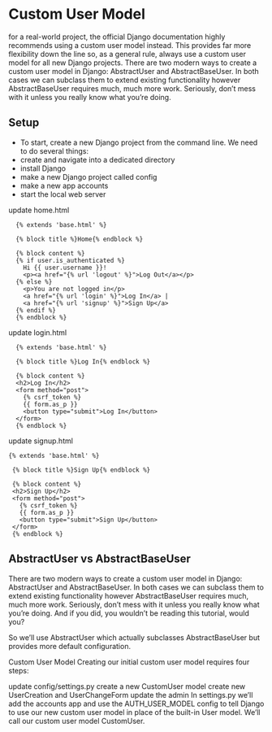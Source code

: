 # Custom User Model
for a real-world project, the official Django documentation highly recommends using a custom user model instead.
This provides far more flexibility down the line so, as a general rule, always use a custom user model for all new Django projects.
There are two modern ways to create a custom user model in Django: AbstractUser and AbstractBaseUser.
In both cases we can subclass them to extend existing functionality however AbstractBaseUser requires much, much more work. Seriously, don’t mess with it unless you really know what you’re doing.


## Setup
 

- To start, create a new Django project from the command line. We need to do several things:
- create and navigate into a dedicated directory
- install Django
- make a new Django project called config
- make a new app accounts
- start the local web server

update home.html
```
  {% extends 'base.html' %}

  {% block title %}Home{% endblock %}

  {% block content %}
  {% if user.is_authenticated %}
    Hi {{ user.username }}!
    <p><a href="{% url 'logout' %}">Log Out</a></p>
  {% else %}
    <p>You are not logged in</p>
    <a href="{% url 'login' %}">Log In</a> |
    <a href="{% url 'signup' %}">Sign Up</a>
  {% endif %}
  {% endblock %}
```
update login.html
```
  {% extends 'base.html' %}

  {% block title %}Log In{% endblock %}

  {% block content %}
  <h2>Log In</h2>
  <form method="post">
    {% csrf_token %}
    {{ form.as_p }}
    <button type="submit">Log In</button>
  </form>
  {% endblock %}
```
update signup.html
 ```
 {% extends 'base.html' %}

  {% block title %}Sign Up{% endblock %}

  {% block content %}
  <h2>Sign Up</h2>
  <form method="post">
    {% csrf_token %}
    {{ form.as_p }}
    <button type="submit">Sign Up</button>
  </form>
  {% endblock %}
  ```
  
  
## AbstractUser vs AbstractBaseUser
There are two modern ways to create a custom user model in Django: AbstractUser and AbstractBaseUser. In both cases we can subclass them to extend existing functionality however AbstractBaseUser requires much, much more work. Seriously, don’t mess with it unless you really know what you’re doing. And if you did, you wouldn’t be reading this tutorial, would you?

So we’ll use AbstractUser which actually subclasses AbstractBaseUser but provides more default configuration.

Custom User Model
Creating our initial custom user model requires four steps:

update config/settings.py
create a new CustomUser model
create new UserCreation and UserChangeForm
update the admin
In settings.py we’ll add the accounts app and use the AUTH_USER_MODEL config to tell Django to use our new custom user model in place of the built-in User model. We’ll call our custom user model CustomUser.

